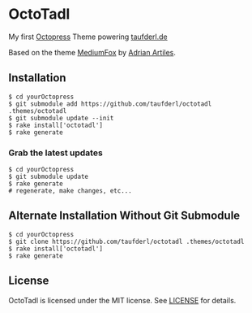 # OctoTadl #

My first [Octopress](http://Octopress.org) Theme powering [taufderl.de](http://taufderl.de)

Based on the theme [MediumFox](https://github.com/sevenadrian/MediumFox) by [Adrian Artiles](http://AdrianArtiles.com).

## Installation ##

````
$ cd yourOctopress
$ git submodule add https://github.com/taufderl/octotadl .themes/octotadl
$ git submodule update --init
$ rake install['octotadl']
$ rake generate
````

### Grab the latest updates ###

````
$ cd yourOctopress
$ git submodule update
$ rake generate
# regenerate, make changes, etc...
````

## Alternate Installation Without Git Submodule ##
````
$ cd yourOctopress
$ git clone https://github.com/taufderl/octotadl .themes/octotadl
$ rake install['octotadl']
$ rake generate
````

## License ##
OctoTadl is licensed under the MIT license. See [LICENSE](LICENSE) for details.

